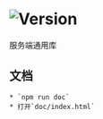# ![Version](https://img.shields.io/badge/version-9.68.27-green.svg)

服务端通用库

## 文档
    * `npm run doc`
    * 打开`doc/index.html`